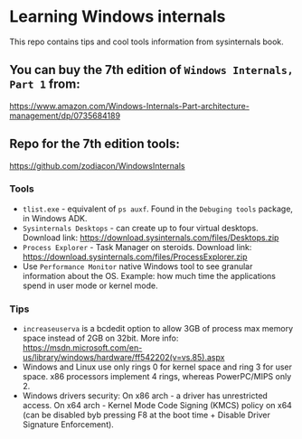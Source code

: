 # Learning Windows internals
This repo contains tips and cool tools information from sysinternals book.

## You can buy the 7th edition of `Windows Internals, Part 1` from:
https://www.amazon.com/Windows-Internals-Part-architecture-management/dp/0735684189

## Repo for the 7th edition tools:
https://github.com/zodiacon/WindowsInternals

### Tools
  * `tlist.exe` - equivalent of `ps auxf`. Found in the `Debuging tools` package, in Windows ADK.
  * `Sysinternals Desktops` - can create up to four virtual desktops. Download link: https://download.sysinternals.com/files/Desktops.zip
  * `Process Explorer` - Task Manager on steroids. Download link: https://download.sysinternals.com/files/ProcessExplorer.zip
  * Use `Performance Monitor` native Windows tool to see granular information about the OS. Example: how much time the applications spend in user mode or kernel mode.

### Tips
  * `increaseuserva` is a bcdedit option to allow 3GB of process max memory space instead of 2GB on 32bit. More info: https://msdn.microsoft.com/en-us/library/windows/hardware/ff542202(v=vs.85).aspx
  * Windows and Linux use only rings 0 for kernel space and ring 3 for user space. x86 processors implement 4 rings, whereas PowerPC/MIPS only 2. 
  * Windows drivers security:  On x86 arch - a driver has unrestricted access. On x64 arch - Kernel Mode Code Signing (KMCS) policy on x64 (can be disabled byb pressing F8 at the boot time +  Disable Driver Signature Enforcement).
